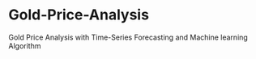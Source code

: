 # Gold-Price-Analysis
Gold Price Analysis with Time-Series Forecasting and Machine learning Algorithm
